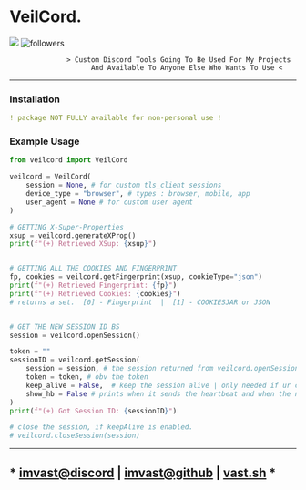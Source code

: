 # VeilCord.
<img src="https://img.shields.io/pypi/v/veilcord?style=for-the-badge&logo=python">
<img alt="followers" src="https://img.shields.io/github/followers/imvast?color=f429ff&style=for-the-badge&logo=github&label=Follow"/>

```less
              > Custom Discord Tools Going To Be Used For My Projects
                    And Available To Anyone Else Who Wants To Use <
```

---

### Installation
```yaml
! package NOT FULLY available for non-personal use !
```

### Example Usage
```py
from veilcord import VeilCord

veilcord = VeilCord(
    session = None, # for custom tls_client sessions
    device_type = "browser", # types : browser, mobile, app
    user_agent = None # for custom user agent
)

# GETTING X-Super-Properties
xsup = veilcord.generateXProp()
print(f"(+) Retrieved XSup: {xsup}")


# GETTING ALL THE COOKIES AND FINGERPRINT
fp, cookies = veilcord.getFingerprint(xsup, cookieType="json")
print(f"(+) Retrieved Fingerprint: {fp}")
print(f"(+) Retrieved Cookies: {cookies}")
# returns a set.  [0] - Fingerprint  |  [1] - COOKIESJAR or JSON


# GET THE NEW SESSION ID BS
session = veilcord.openSession()

token = ""
sessionID = veilcord.getSession(
    session = session, # the session returned from veilcord.openSession()
    token = token, # obv the token
    keep_alive = False,  # keep the session alive | only needed if ur code is slow (avg. session is live for ~40 seconds.)
    show_hb = False # prints when it sends the heartbeat and when the next one is
)
print(f"(+) Got Session ID: {sessionID}")

# close the session, if keepAlive is enabled.
# veilcord.closeSession(session)

```

---

## * [imvast@discord](https://discord.com/users/1118654675898617891) | [imvast@github](https://github.com/imvast) | [vast.sh](https://vast.sh) *